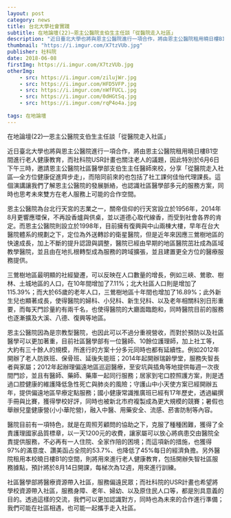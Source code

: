 ```yaml
---
layout: post
category: news
title: 台北大學社會實踐
subtitle: 在地論壇(22)—恩主公醫院支伯生主任談「從醫院走入社區」
description: "近日臺北大學也將與恩主公醫院進行一項合作，將由恩主公醫院租用曉日樓B1空間進行老人健康教育，而社科院USR計畫也關注老人的議題..."
thumbnail: "https://i.imgur.com/X7tzVUb.jpg"
publisher: 社科院
date: 2018-06-08
firstImg: https://i.imgur.com/X7tzVUb.jpg
otherImg:
    - src: https://i.imgur.com/zilujWr.jpg
    - src: https://i.imgur.com/HFD5VFP.jpg
    - src: https://i.imgur.com/nWfFUCL.jpg
    - src: https://i.imgur.com/0dHGtSq.jpg
    - src: https://i.imgur.com/rqP4o4a.jpg
    
tags: 在地論壇
---
```


在地論壇(22)—恩主公醫院支伯生主任談「從醫院走入社區」

近日臺北大學也將與恩主公醫院進行一項合作，將由恩主公醫院租用曉日樓B1空間進行老人健康教育，而社科院USR計畫也關注老人的議題，因此特別於6月6日下午三時，邀請恩主公醫院社區醫學部支伯生主任醫師來校，分享「從醫院走入社區—全方位健康促進齊步走」，而陪同前來的也包括了社工課何佳怡代理課長。這個演講讓我們了解恩主公醫院的發展脈絡，也認識社區醫學部多元的服務方案，同時也思考未來雙方在老人服務上可能的合作空間。

恩主公醫院為台北行天宮的志業之一，關帝信仰的行天宮設立於1956年，2014年8月更響應環保，不再設香爐與供桌，並以道德心取代線香，而受到社會各界的肯定。而恩主公醫院則設立於1998年，目前擁有復興與中山兩棟大樓，早年在台大醫院體系的規劃之下，定位為外送轉診的衛星醫院，但是近年來因應三鶯樹地區的快速成長，加上不斷的提升認證與調整，醫院已經由早期的地區醫院茁壯成為區域教學醫院，並且由在地扎根轉型成為服務的跨域擴張，並且建置更全方位的醫療服務提供。

三鶯樹地區最明顯的社經變遷，可以反映在人口數量的增長，例如三峽、鶯歌、樹林、土城地區的人口，在10年間增加了7.11%；北大社區人口則是增加了115.39%；而大於65歲的老年人口，三鶯樹地區十年間也增加了16.89%；此外新生兒也顯著成長，使得醫院的婦科、小兒科、新生兒科、以及老年相關科別日形重要，而每天門診量約有兩千名，也使得醫院的大廳面臨飽和，同時醫院目前的服務也逐漸擴及大溪、八德、復興等地區。

恩主公醫院因為是宗教型醫院，也因此可以不過分重視營收，而對於預防以及社區醫學可以更加著重，目前社區醫學部有一位醫師、10餘位護理師，加上社工等，大約有三十餘人的規模，所進行的方案十分多元同時也都有延續性。例如2012年開辦了老人防跌班、保骨班、延後失能班；2014年起開辦瑞齡學堂，服務失智長者與家屬；2012年起辦理偏遠地區巡迴醫療，至安坑與插角等地提供每週一次夜間門診，並且有醫師、藥師、藥庫一起同行服務；居家到宅口腔照護方案，則是透過口腔健康的維護降低急性死亡與肺炎的風險；守護山中小天使方案已經開辦五年，提供偏遠地區早療定點服務；國小健康常識推廣班已經有17年歷史，透過編撰手冊與比賽，獲得學校好評，同時也被新北市府複製成為更大規模的競賽；暑假也舉辦兒童健康營(小小華陀營)，融入中醫、用藥安全、流感、菸害防制等內容。

醫院目前有一項特色，就是在周照芳顧問的協助之下，克服了種種困難，獲得了全責護理國家品質標章，以一天1200元的收費，讓家屬可以放心將病患交由醫院全責提供服務，不必再有一人住院、全家作陪的困境；而這項新的措施，也獲得97%的滿意度、讚美函占全院的53.7%、也降低了45%每日的經濟負擔。另外醫院租用本校曉日樓B1的空間，則將用來進行老人健康教育，包括開辦失智社區服務據點，預計將於8月14日開課，每梯次為12週，用來進行訓練。

社區醫學部將醫療資源帶入社區，服務偏遠民眾；而社科院的USR計畫也希望將學校資源帶入社區，服務身障、老年、婦幼、以及原住民人口等，都是別具意義的目的。透過這樣的交流，我們可以更加認識對方，同時也為未來的合作進行準備；我們可能在社區相遇，也可能一起攜手走入社區。